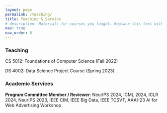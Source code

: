 ```yaml
---
layout: page
permalink: /teaching/
title: Teaching & Service
# description: Materials for courses you taught. Replace this text with your description.
nav: true
nav_order: 6
---
```


### Teaching

CS 5012: Foundations of Computer Science (Fall 2022)

DS 4002: Data Science Project Course (Spring 2023)

### Academic Services

**Program Committee Member / Reviewer**:
NeurIPS 2024,
ICML 2024,
ICLR 2024,
NeurIPS 2023,
IEEE CIM,
IEEE Big Data,
IEEE TCSVT,
AAAI-23 AI for Web Advertising Workshop
